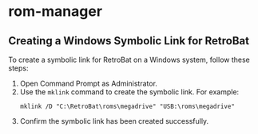 # rom-manager

## Creating a Windows Symbolic Link for RetroBat

To create a symbolic link for RetroBat on a Windows system, follow these steps:
1. Open Command Prompt as Administrator.
2. Use the `mklink` command to create the symbolic link. For example:
   ```shell
   mklink /D "C:\RetroBat\roms\megadrive" "USB:\roms\megadrive"
   ```
3. Confirm the symbolic link has been created successfully.